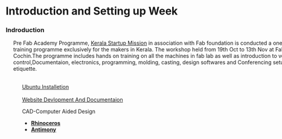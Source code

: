 
<head>
<meta charset="utf-8">
<meta http-equiv="X-UA-Compatible" content="IE=edge">
<title>Pre Fab</title>
<meta name="description" content="Weekly assignments">
<link rel="stylesheet" href="main.css">
</head>

<div style="width:800px;">

# Introduction and Setting up Week



### Indroduction

<div align="justify;" style="margin-left:2.5%" style="margin-right:2.5%">

Pre Fab Academy Programme, [Kerala Startup Mission](https://startupmission.kerala.gov.in/) in association with Fab foundation is conducted a one month training programme exclusively for the makers in Kerala. The workshop held from 19th Oct to 13th Nov at Fablab Cochin.The programme includes hands on training on all the machines in fab lab as well as introduction to version control,Documentaion,  electronics, programming, molding, casting, design softwares and Conferencing setup and etiquette.

<div style="margin-left:3%">
<br>
<a href=week1_1.html>Ubuntu Installetion</a><br>
<br>
<a href=week1_2.html>Website Devlopment And Documentaion</a><br>

CAD-Computer Aided Design

* <b><a href=week1_1.html>Rhinoceros</a></b>
* <b><a href=week1_1.html>Antimony</a></b>


 </div>